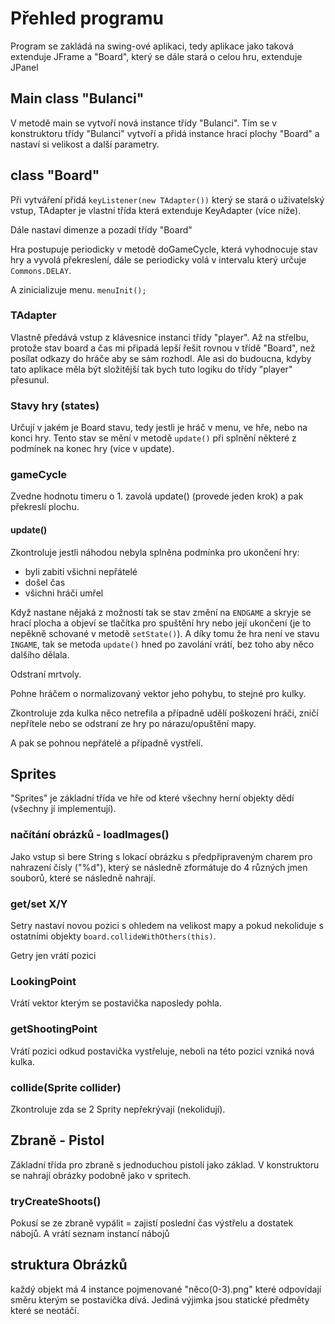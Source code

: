 # Přehled programu

Program se zakládá na swing-ové aplikaci, tedy aplikace jako taková extenduje JFrame a "Board", který se dále stará o celou hru, extenduje JPanel

## Main class "Bulanci"

V metodě main se vytvoří nová instance třídy "Bulanci".
Tím se v konstruktoru třídy "Bulanci" vytvoří a přidá instance hrací plochy "Board" a nastaví si velikost a další parametry.

## class "Board"

Při vytváření přidá ```keyListener(new TAdapter())``` který se stará o uživatelský vstup, TAdapter je vlastní třída která extenduje KeyAdapter (více níže).

Dále nastaví dimenze a pozadí třídy "Board"

Hra postupuje periodicky v metodě doGameCycle, která vyhodnocuje stav hry a vyvolá překreslení, dále se periodicky volá v intervalu který určuje `Commons.DELAY`.

A zinicializuje menu. `menuInit();`

### TAdapter

Vlastně předává vstup z klávesnice instanci třídy "player". Až na střelbu, protože stav board a čas mi připadá lepší řešit rovnou v třídě "Board", než posílat odkazy do hráče aby se sám rozhodl. Ale asi do budoucna, kdyby tato aplikace měla být složitější tak bych tuto logiku do třídy "player" přesunul.

### Stavy hry (states)

Určují v jakém je Board stavu, tedy jestli je hráč v menu, ve hře, nebo na konci hry.
Tento stav se mění v metodě `update()` při splnění některé z podmínek na konec hry (více v update).

### gameCycle

Zvedne hodnotu timeru o 1. zavolá update() (provede jeden krok) a pak překreslí plochu.

#### update()

Zkontroluje jestli náhodou nebyla splněna podmínka pro ukončení hry:

- byli zabiti všichni nepřátelé
- došel čas
- všichni hráči umřel

Když nastane nějaká z možností tak se stav změní na `ENDGAME` a skryje se hrací plocha a objeví se tlačítka pro spuštění hry nebo její ukončení (je to nepěkně schované v metodě `setState()`). A díky tomu že hra není ve stavu `INGAME`, tak se metoda `update()` hned po zavolání vrátí, bez toho aby něco dalšího dělala.

Odstraní mrtvoly.

Pohne hráčem o normalizovaný vektor jeho pohybu, to stejné pro kulky.

Zkontroluje zda kulka něco netrefila a případně udělí poškození hráči, zničí nepřítele nebo se odstraní ze hry po nárazu/opuštění mapy.

A pak se pohnou nepřátelé a případně vystřelí.

## Sprites

"Sprites" je základní třída ve hře od které všechny herní objekty dědí (všechny jí implementují).

### načítání obrázků - loadImages()

Jako vstup si bere String s lokací obrázku s předpřipraveným charem pro nahrazení čísly ("%d"), který se následně zformátuje do 4 různých jmen souborů, které se následně nahrají.

### get/set X/Y

Setry nastaví novou pozici s ohledem na velikost mapy a pokud nekoliduje s ostatními objekty `board.collideWithOthers(this)`.

Getry jen vrátí pozici

### LookingPoint

Vrátí vektor kterým se postavička naposledy pohla.

### getShootingPoint

Vrátí pozici odkud postavička vystřeluje, neboli na této pozici vzniká nová kulka.

### collide(Sprite collider)

Zkontroluje zda se 2 Sprity nepřekrývají (nekolidují).

## Zbraně - Pistol

Základní třída pro zbraně s jednoduchou pistolí jako základ.
V konstruktoru se nahrají obrázky podobně jako v spritech.

### tryCreateShoots()

Pokusí se ze zbraně vypálit = zajistí poslední čas výstřelu a dostatek nábojů.
A vrátí seznam instancí nábojů

## struktura Obrázků

každý objekt má 4 instance pojmenované "něco(0-3).png" které odpovídají směru kterým se postavička dívá. Jediná výjimka jsou statické předměty které se neotáčí.
